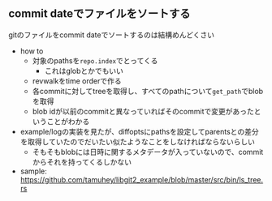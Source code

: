 ## commit dateでファイルをソートする

gitのファイルをcommit dateでソートするのは結構めんどくさい

- how to
    - 対象のpathsを`repo.index`でとってくる
        - これはglobとかでもいい
    - revwalkをtime orderで作る
    - 各commitに対してtreeを取得し、すべてのpathについて`get_path`でblobを取得
    - blob idが以前のcommitと異なっていればそのcommitで変更があったということがわかる
- example/logの実装を見たが、diffoptsにpathsを設定してparentsとの差分を取得していたのでだいたい似たようなことをしなければならないらしい
    - そもそもblobには日時に関するメタデータが入っていないので、commitからそれを持ってくるしかない
- sample: https://github.com/tamuhey/libgit2_example/blob/master/src/bin/ls_tree.rs
    
